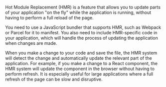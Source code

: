 Hot Module Replacement (HMR) is a feature that allows you to update parts of your application "on the fly" while the application is running, without having to perform a full reload of the page.

You need to use a JavaScript bundler that supports HMR, such as Webpack or Parcel for it to manifest. You also need to include HMR-specific code in your application, which will handle the process of updating the application when changes are made.

When you make a change to your code and save the file, the HMR system will detect the change and automatically update the relevant part of the application. For example, if you make a change to a React component, the HMR system will update the component in the browser without having to perform refresh. It is especially useful for large applications where a full refresh of the page can be slow and disruptive.